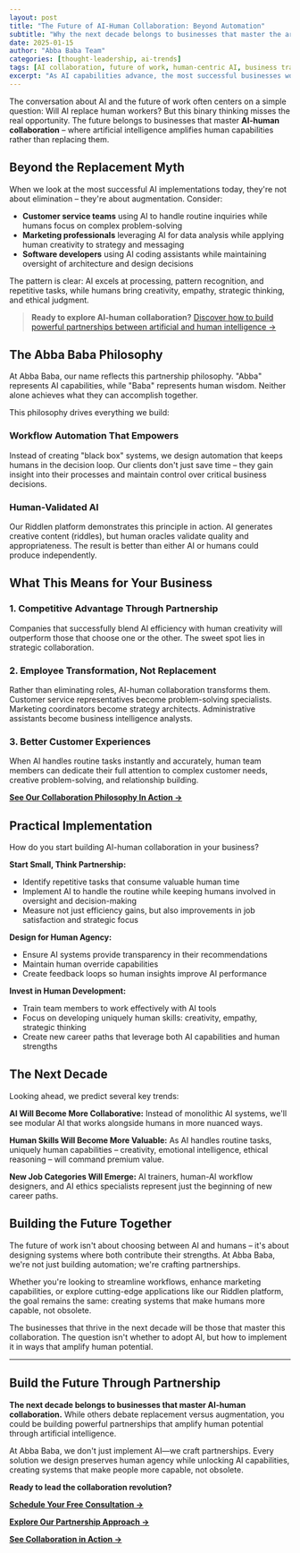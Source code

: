 ```yaml
---
layout: post
title: "The Future of AI-Human Collaboration: Beyond Automation"
subtitle: "Why the next decade belongs to businesses that master the art of AI-human partnership"
date: 2025-01-15
author: "Abba Baba Team"
categories: [thought-leadership, ai-trends]
tags: [AI collaboration, future of work, human-centric AI, business transformation]
excerpt: "As AI capabilities advance, the most successful businesses won't be those that replace humans with AI, but those that create powerful partnerships between artificial and human intelligence."
---
```


The conversation about AI and the future of work often centers on a simple question: Will AI replace human workers? But this binary thinking misses the real opportunity. The future belongs to businesses that master **AI-human collaboration** – where artificial intelligence amplifies human capabilities rather than replacing them.

## Beyond the Replacement Myth

When we look at the most successful AI implementations today, they're not about elimination – they're about augmentation. Consider:

- **Customer service teams** using AI to handle routine inquiries while humans focus on complex problem-solving
- **Marketing professionals** leveraging AI for data analysis while applying human creativity to strategy and messaging
- **Software developers** using AI coding assistants while maintaining oversight of architecture and design decisions

The pattern is clear: AI excels at processing, pattern recognition, and repetitive tasks, while humans bring creativity, empathy, strategic thinking, and ethical judgment.

> **Ready to explore AI-human collaboration?** [Discover how to build powerful partnerships between artificial and human intelligence →](/contact?interest=ai-collaboration)

## The Abba Baba Philosophy

At Abba Baba, our name reflects this partnership philosophy. "Abba" represents AI capabilities, while "Baba" represents human wisdom. Neither alone achieves what they can accomplish together.

This philosophy drives everything we build:

### Workflow Automation That Empowers
Instead of creating "black box" systems, we design automation that keeps humans in the decision loop. Our clients don't just save time – they gain insight into their processes and maintain control over critical business decisions.

### Human-Validated AI
Our Riddlen platform demonstrates this principle in action. AI generates creative content (riddles), but human oracles validate quality and appropriateness. The result is better than either AI or humans could produce independently.

## What This Means for Your Business

### 1. **Competitive Advantage Through Partnership**
Companies that successfully blend AI efficiency with human creativity will outperform those that choose one or the other. The sweet spot lies in strategic collaboration.

### 2. **Employee Transformation, Not Replacement**
Rather than eliminating roles, AI-human collaboration transforms them. Customer service representatives become problem-solving specialists. Marketing coordinators become strategy architects. Administrative assistants become business intelligence analysts.

### 3. **Better Customer Experiences**
When AI handles routine tasks instantly and accurately, human team members can dedicate their full attention to complex customer needs, creative problem-solving, and relationship building.

**[See Our Collaboration Philosophy In Action →](/about)**

## Practical Implementation

How do you start building AI-human collaboration in your business?

**Start Small, Think Partnership:**
- Identify repetitive tasks that consume valuable human time
- Implement AI to handle the routine while keeping humans involved in oversight and decision-making
- Measure not just efficiency gains, but also improvements in job satisfaction and strategic focus

**Design for Human Agency:**
- Ensure AI systems provide transparency in their recommendations
- Maintain human override capabilities
- Create feedback loops so human insights improve AI performance

**Invest in Human Development:**
- Train team members to work effectively with AI tools
- Focus on developing uniquely human skills: creativity, empathy, strategic thinking
- Create new career paths that leverage both AI capabilities and human strengths

## The Next Decade

Looking ahead, we predict several key trends:

**AI Will Become More Collaborative:** Instead of monolithic AI systems, we'll see modular AI that works alongside humans in more nuanced ways.

**Human Skills Will Become More Valuable:** As AI handles routine tasks, uniquely human capabilities – creativity, emotional intelligence, ethical reasoning – will command premium value.

**New Job Categories Will Emerge:** AI trainers, human-AI workflow designers, and AI ethics specialists represent just the beginning of new career paths.

## Building the Future Together

The future of work isn't about choosing between AI and humans – it's about designing systems where both contribute their strengths. At Abba Baba, we're not just building automation; we're crafting partnerships.

Whether you're looking to streamline workflows, enhance marketing capabilities, or explore cutting-edge applications like our Riddlen platform, the goal remains the same: creating systems that make humans more capable, not obsolete.

The businesses that thrive in the next decade will be those that master this collaboration. The question isn't whether to adopt AI, but how to implement it in ways that amplify human potential.

---

## Build the Future Through Partnership

**The next decade belongs to businesses that master AI-human collaboration.** While others debate replacement versus augmentation, you could be building powerful partnerships that amplify human potential through artificial intelligence.

At Abba Baba, we don't just implement AI—we craft partnerships. Every solution we design preserves human agency while unlocking AI capabilities, creating systems that make people more capable, not obsolete.

**Ready to lead the collaboration revolution?**

**[Schedule Your Free Consultation →](/contact?interest=ai-human-partnership)**

**[Explore Our Partnership Approach →](/about)**

**[See Collaboration in Action →](/services)**